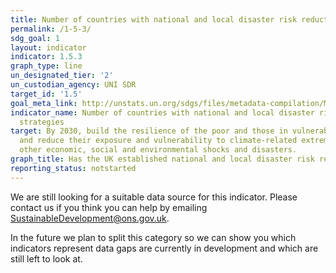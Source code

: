 ```yaml
---
title: Number of countries with national and local disaster risk reduction strategies
permalink: /1-5-3/
sdg_goal: 1
layout: indicator
indicator: 1.5.3
graph_type: line
un_designated_tier: '2'
un_custodian_agency: UNI SDR
target_id: '1.5'
goal_meta_link: http://unstats.un.org/sdgs/files/metadata-compilation/Metadata-Goal-1.pdf
indicator_name: Number of countries with national and local disaster risk reduction
  strategies
target: By 2030, build the resilience of the poor and those in vulnerable situations
  and reduce their exposure and vulnerability to climate-related extreme events and
  other economic, social and environmental shocks and disasters.
graph_title: Has the UK established national and local disaster risk reduction strategies?
reporting_status: notstarted
---
```


We are still looking for a suitable data source for this indicator. Please contact us if you think you can help by emailing <a href="mailto:SustainableDevelopment@ons.gov.uk">SustainableDevelopment@ons.gov.uk</a>.

In the future we plan to split this category so we can show you which indicators represent data gaps are currently in development and which are still left to look at.
